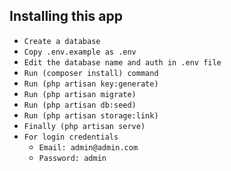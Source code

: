  ## Installing this app
- `Create a database` 
- `Copy .env.example as .env`
- `Edit the database name and auth in .env file`
- `Run (composer install) command`
- `Run (php artisan key:generate)`
- `Run (php artisan migrate)`
- `Run (php artisan db:seed)`
- `Run (php artisan storage:link)`
- `Finally (php artisan serve)`
- `For login credentials`
    - `Email: admin@admin.com`
    - `Password: admin`
